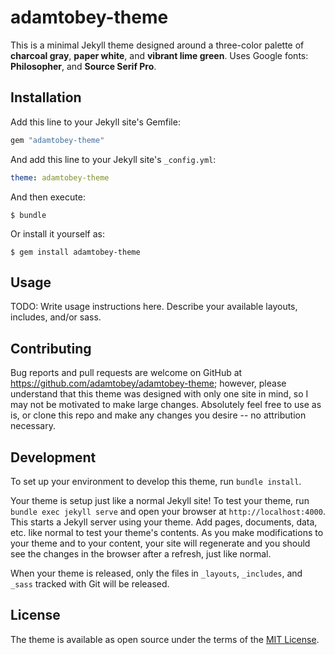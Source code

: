 # adamtobey-theme

This is a minimal Jekyll theme designed around a three-color palette of **charcoal gray**, **paper white**, and **vibrant lime green**. Uses Google fonts: **Philosopher**, and **Source Serif Pro**.

## Installation

Add this line to your Jekyll site's Gemfile:

```ruby
gem "adamtobey-theme"
```

And add this line to your Jekyll site's `_config.yml`:

```yaml
theme: adamtobey-theme
```

And then execute:

    $ bundle

Or install it yourself as:

    $ gem install adamtobey-theme

## Usage

TODO: Write usage instructions here. Describe your available layouts, includes, and/or sass.

## Contributing

Bug reports and pull requests are welcome on GitHub at https://github.com/adamtobey/adamtobey-theme; however, please understand that this theme was designed with only one site in mind, so I may not be motivated to make large changes. Absolutely feel free to use as is, or clone this repo and make any changes you desire -- no attribution necessary.

## Development
To set up your environment to develop this theme, run `bundle install`.

Your theme is setup just like a normal Jekyll site! To test your theme, run `bundle exec jekyll serve` and open your browser at `http://localhost:4000`. This starts a Jekyll server using your theme. Add pages, documents, data, etc. like normal to test your theme's contents. As you make modifications to your theme and to your content, your site will regenerate and you should see the changes in the browser after a refresh, just like normal.

When your theme is released, only the files in `_layouts`, `_includes`, and `_sass` tracked with Git will be released.

## License

The theme is available as open source under the terms of the [MIT License](http://opensource.org/licenses/MIT).
